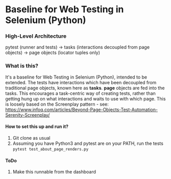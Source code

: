 # Baseline for Web Testing in Selenium (Python)

### High-Level Architecture

pytest (runner and tests) -> tasks (interactions decoupled from page objects) -> page objects (locator tuples only)

### What is this? 

It's a baseline for Web Testing in Selenium (Python), intended to be extended. The tests have interactions which have been decoupled from traditional page objects, known here as **tasks**. **page** objects are fed into the tasks. This encourages a task-centric way of creating tests, rather than getting hung up on what interactions and waits to use with which page. This is loosely based on the Screenplay pattern - see: https://www.infoq.com/articles/Beyond-Page-Objects-Test-Automation-Serenity-Screenplay/

#### How to set this up and run it?

1. Git clone as usual
2. Assuming you have Python3 and pytest are on your PATH, run the tests `pytest test_about_page_renders.py`

#### ToDo

1. Make this runnable from the dashboard